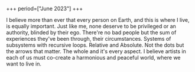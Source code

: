 +++
period=["June 2023"]
+++


I believe more than ever that every person on Earth, and this is where I live, is equally important. Just like me, none deserve to be privileged or an authority, blinded by their ego. There're no bad people but the sum of experiences they've been through, their circumstances. Systems of subsystems with recursive loops. Relative and Absolute. Not the dots but the arrows that matter. The whole and it's every aspect. I believe artists in each of us must co-create a harmonious and peaceful world, where we want to live in.